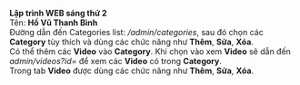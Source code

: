 **Lập trình WEB sáng thứ 2** <br>
Tên: **Hồ Vũ Thanh Bình** <br>
Đường dẫn đến Categories list: */admin/categories*, sau đó chọn các **Category** tùy thích và dùng các chức năng như **Thêm**, **Sửa**, **Xóa**. <br>
Có thể thêm các **Video** vào **Category**. Khi chọn vào xem **Video** sẽ dẫn đến *admin/videos?id=* để xem các **Video** có trong **Category**. <br>
Trong tab **Video** được dùng các chức năng như **Thêm**, **Sửa**, **Xóa**.
